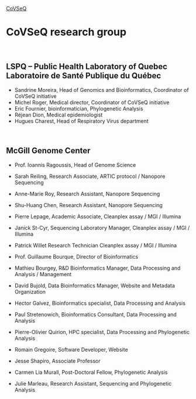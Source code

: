 [CoVSeQ](../../images/covSeqLogo.png)

# CoVSeQ research group


<br/>

## LSPQ – Public Health Laboratory of Quebec <br/> Laboratoire de Santé Publique du Québec

 - Sandrine Moreira, Head of Genomics and Bioinformatics, Coordinator of CoVSeQ initiative
 - Michel Roger, Medical director, Coordinator of CoVSeQ initiative
 - Eric Fournier, bioinformatician, Phylogenetic Analysis
 - Réjean Dion, Medical epidemiologist
 - Hugues Charest, Head of Respiratory Virus department

<br/>

## McGill Genome Center

 - Prof. Ioannis Ragoussis, Head of Genome Science  
 - Sarah Reiling, Research Associate, ARTIC protocol / Nanopore Sequencing
 - Anne-Marie Roy, Research Assistant, Nanopore Sequencing
 - Shu-Huang Chen, Research Assistant, Nanopore Sequencing
 - Pierre Lepage, Academic Associate, Cleanplex assay / MGI / Illumina
 - Janick St-Cyr, Sequencing Laboratory Manager, Cleanplex assay / MGI / Illumina
 - Patrick Willet Research Technician Cleanplex assay / MGI / Illumina


 - Prof. Guillaume Bourque, Director of Bioinformatics
 - Mathieu Bourgey, R&D Bioinformatics Manager, Data Processing and Analysis / Management
 - David Bujold, Data Bioinformatics Manager, Website and Metadata Organization
 - Hector Galvez, Bioinformatics specialist, Data Processing and Analysis
 - Paul Stretenowich, Bioinformatics Consultant, Data Processing and Analysis
 - Pierre-Olivier Quirion, HPC specialist, Data Processing and Phylogenetic Analysis
 - Romain Gregoire, Software Developer, Website


 - Jesse Shapiro, Associate Professor
 - Carmen Lia Murall, Post-Doctoral Fellow, Phylogenetic Analysis
 - Julie Marleau, Research Assistant, Sequencing and Phylogenetic Analysis
